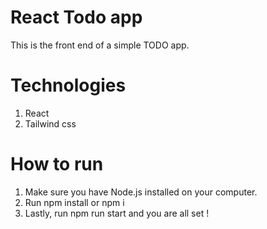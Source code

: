 # React Todo app
 This is the front end of a simple TODO app.

# Technologies
 1. React
 2. Tailwind css

# How to run
1. Make sure you have Node.js installed on your computer.
2. Run npm install or npm i
3. Lastly, run npm run start and you are all set !

